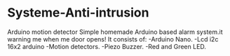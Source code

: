 # Systeme-Anti-intrusion
Arduino motion detector
Simple homemade Arduino based alarm system.it warning me when me door opens! It consists of:
 -Arduino Nano.
 -Lcd i2c 16x2 arduino
 -Motion detectors.
 -Piezo Buzzer.
 -Red and Green LED.


